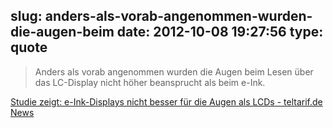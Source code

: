 slug: anders-als-vorab-angenommen-wurden-die-augen-beim
date: 2012-10-08 19:27:56
type: quote
---

> Anders als vorab angenommen wurden die Augen beim Lesen über das LC-Display nicht höher beansprucht als beim e-Ink.

[Studie zeigt: e-Ink-Displays nicht besser für die Augen als LCDs - teltarif.de News](http://www.teltarif.de/e-ink-lcd-sony-reader-apple-ipad-augen-untersuchung/news/48435.html)
